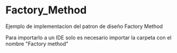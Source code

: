 # Factory_Method

Ejemplo de implementacion del patron de diseño Factory Method

Para importarlo a un IDE solo es necesario importar la carpeta con el nombre "Factory method"

